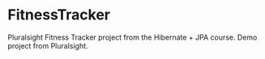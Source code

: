 # FitnessTracker
Pluralsight Fitness Tracker project from the Hibernate + JPA course.
Demo project from Pluralsight.
